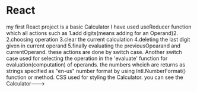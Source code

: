 # React
my first React project is a basic Calculator
I have used useReducer function which all actions 
such as 
1.add digits(means adding for an Operand)2.
2.choosing operation
3.clear the current calculation
4.deleting the last digit given in current operand
5.finally evaluating the previousOpearand and currentOperand.
these actions are done by switch case.
Another switch case used for selecting the operation in the 'evaluate' function for evaluation(computation) of operands.
the numbers whcich are returns as strings specified as "en-us" number format by using Intl.NumberFormat() function or method.
CSS used for styling the Calculator.
you can see the Calculator--->


